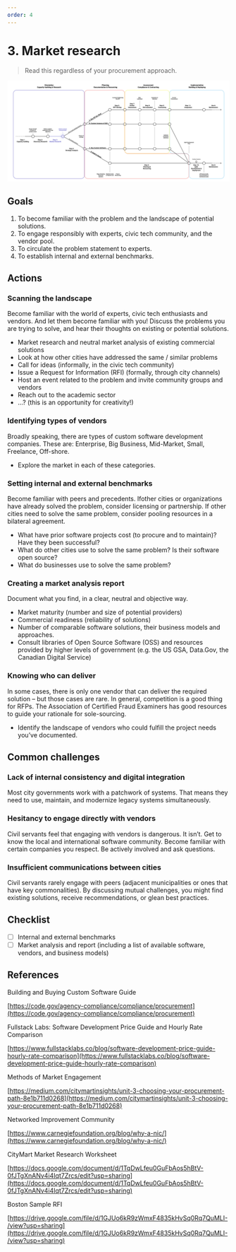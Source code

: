 ```yaml
---
order: 4
---
```


# 3. Market research

> Read this regardless of your procurement approach.

![Diagram showing who should read step 3](/../images/orientation-3.svg)

## Goals

1. To become familiar with the problem and the landscape of potential solutions.
2. To engage responsibly with experts, civic tech community, and the vendor pool.
3. To circulate the problem statement to experts.
4. To establish internal and external benchmarks.

## Actions

### Scanning the landscape

Become familiar with the world of experts, civic tech enthusiasts and vendors. And let them become familiar with you! Discuss the problems you are trying to solve, and hear their thoughts on existing or potential solutions.

* Market research and neutral market analysis of existing commercial solutions
* Look at how other cities have addressed the same / similar problems
* Call for ideas (informally, in the civic tech community)
* Issue a Request for Information (RFI) (formally, through city channels)
* Host an event related to the problem and invite community groups and vendors
* Reach out to the academic sector
* …?  (this is an opportunity for creativity!)

### Identifying types of vendors

Broadly speaking, there are types of custom software development companies. These are: Enterprise, Big Business, Mid-Market, Small, Freelance, Off-shore.

* Explore the market in each of these categories.

### Setting internal and external benchmarks

Become familiar with peers and precedents. Ifother cities or organizations have already solved the problem, consider licensing or partnership. If other cities need to solve the same problem, consider pooling resources in a bilateral agreement.

* What have prior software projects cost (to procure and to maintain)? Have they been successful?
* What do other cities use to solve the same problem? Is their software open source?
* What do businesses use to solve the same problem?

### Creating a market analysis report

Document what you find, in a clear, neutral and objective way.

* Market maturity (number and size of potential providers)
* Commercial readiness (reliability of solutions)
* Number of comparable software solutions, their business models and approaches.
* Consult libraries of Open Source Software (OSS) and resources provided by higher levels of government (e.g. the US GSA, Data.Gov, the Canadian Digital Service)

### Knowing who can deliver

In some cases, there is only one vendor that can deliver the required solution – but those cases are rare. In general, competition is a good thing for RFPs. The Association of Certified Fraud Examiners has good resources to guide your rationale for sole-sourcing.

* Identify the landscape of vendors who could fulfill the project needs you’ve documented.

## Common challenges

### Lack of internal consistency and digital integration

Most city governments work with a patchwork of systems. That means they need to use, maintain, and modernize legacy systems simultaneously.

### Hesitancy to engage directly with vendors

Civil servants feel that engaging with vendors is dangerous. It isn’t. Get to know the local and international software community. Become familiar with certain companies you respect. Be actively involved and ask questions.

### Insufficient communications between cities

Civil servants rarely engage with peers (adjacent municipalities or ones that have key commonalities). By discussing mutual challenges, you might find existing solutions, receive recommendations, or glean best practices.

## Checklist

* [ ] Internal and external benchmarks
* [ ] Market analysis and report (including a list of available software, vendors, and business models)

## References

Building and Buying Custom Software Guide

[https://code.gov/agency-compliance/compliance/procurement](https://code.gov/agency-compliance/compliance/procurement)

Fullstack Labs: Software Development Price Guide and Hourly Rate Comparison

[https://www.fullstacklabs.co/blog/software-development-price-guide-hourly-rate-comparison](https://www.fullstacklabs.co/blog/software-development-price-guide-hourly-rate-comparison)

Methods of Market Engagement

[https://medium.com/citymartinsights/unit-3-choosing-your-procurement-path-8e1b711d0268](https://medium.com/citymartinsights/unit-3-choosing-your-procurement-path-8e1b711d0268)

Networked Improvement Community

[https://www.carnegiefoundation.org/blog/why-a-nic/](https://www.carnegiefoundation.org/blog/why-a-nic/)

CityMart Market Research Worksheet

[https://docs.google.com/document/d/1TqDwLfeu0GuFbAos5hBtV-0fJTgXnANv4i4Iqt7Zrcs/edit?usp=sharing](https://docs.google.com/document/d/1TqDwLfeu0GuFbAos5hBtV-0fJTgXnANv4i4Iqt7Zrcs/edit?usp=sharing)

Boston Sample RFI

[https://drive.google.com/file/d/1GJUo6kR9zWmxF4835kHvSq0Rq7QuMLI-/view?usp=sharing](https://drive.google.com/file/d/1GJUo6kR9zWmxF4835kHvSq0Rq7QuMLI-/view?usp=sharing)
